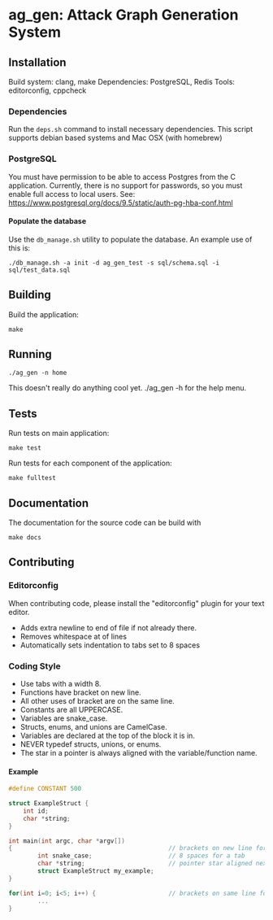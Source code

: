 # ag_gen: Attack Graph Generation System

## Installation

Build system: clang, make
Dependencies: PostgreSQL, Redis
Tools: editorconfig, cppcheck

### Dependencies

Run the `deps.sh` command to install necessary dependencies. This script supports debian based systems and Mac OSX (with homebrew)

### PostgreSQL

You must have permission to be able to access Postgres from the C application. Currently, there is no support for passwords, so you must enable full access to local users. See: https://www.postgresql.org/docs/9.5/static/auth-pg-hba-conf.html

#### Populate the database

Use the `db_manage.sh` utility to populate the database. An example use of this is:

    ./db_manage.sh -a init -d ag_gen_test -s sql/schema.sql -i sql/test_data.sql

## Building

Build the application:

    make

## Running

    ./ag_gen -n home

This doesn't really do anything cool yet. ./ag_gen -h for the help menu.

## Tests

Run tests on main application:

    make test

Run tests for each component of the application:

    make fulltest

## Documentation

The documentation for the source code can be build with

    make docs

## Contributing

### Editorconfig

When contributing code, please install the "editorconfig" plugin for your text editor.

- Adds extra newline to end of file if not already there.
- Removes whitespace at of lines
- Automatically sets indentation to tabs set to 8 spaces

### Coding Style

- Use tabs with a width 8.
- Functions have bracket on new line.
- All other uses of bracket are on the same line.
- Constants are all UPPERCASE.
- Variables are snake_case.
- Structs, enums, and unions are CamelCase.
- Variables are declared at the top of the block it is in.
- NEVER typedef structs, unions, or enums.
- The star in a pointer is always aligned with the variable/function name.

#### Example

```C
#define CONSTANT 500

struct ExampleStruct {
    int id;
    char *string;
}

int main(int argc, char *argv[])
{                                           // brackets on new line for functinons
        int snake_case;                     // 8 spaces for a tab
        char *string;                       // pointer star aligned next to variable name
        struct ExampleStruct my_example;
}

for(int i=0; i<5; i++) {                    // brackets on same line for everything else
        ...
}
```

